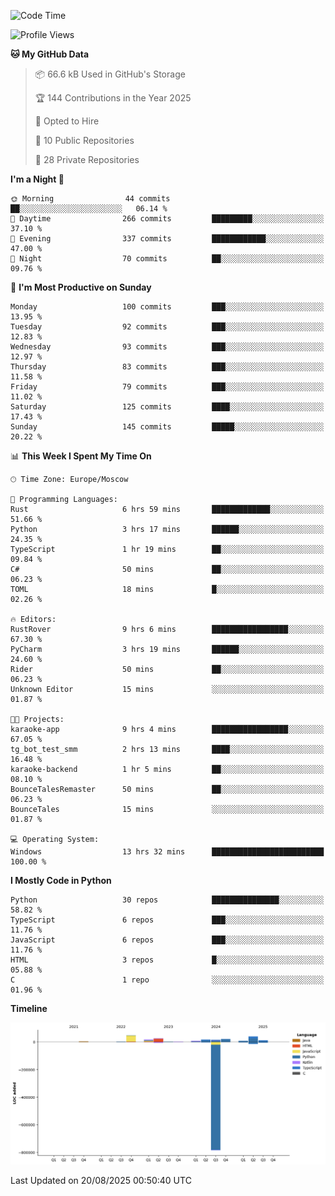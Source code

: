 <!--START_SECTION:waka-->
![Code Time](http://img.shields.io/badge/Code%20Time-796%20hrs%203%20mins-blue)

![Profile Views](http://img.shields.io/badge/Profile%20Views-0-blue)

**🐱 My GitHub Data** 

> 📦 66.6 kB Used in GitHub's Storage 
 > 
> 🏆 144 Contributions in the Year 2025
 > 
> 💼 Opted to Hire
 > 
> 📜 10 Public Repositories 
 > 
> 🔑 28 Private Repositories 
 > 
**I'm a Night 🦉** 

```text
🌞 Morning                44 commits          ██░░░░░░░░░░░░░░░░░░░░░░░   06.14 % 
🌆 Daytime                266 commits         █████████░░░░░░░░░░░░░░░░   37.10 % 
🌃 Evening                337 commits         ████████████░░░░░░░░░░░░░   47.00 % 
🌙 Night                  70 commits          ██░░░░░░░░░░░░░░░░░░░░░░░   09.76 % 
```
📅 **I'm Most Productive on Sunday** 

```text
Monday                   100 commits         ███░░░░░░░░░░░░░░░░░░░░░░   13.95 % 
Tuesday                  92 commits          ███░░░░░░░░░░░░░░░░░░░░░░   12.83 % 
Wednesday                93 commits          ███░░░░░░░░░░░░░░░░░░░░░░   12.97 % 
Thursday                 83 commits          ███░░░░░░░░░░░░░░░░░░░░░░   11.58 % 
Friday                   79 commits          ███░░░░░░░░░░░░░░░░░░░░░░   11.02 % 
Saturday                 125 commits         ████░░░░░░░░░░░░░░░░░░░░░   17.43 % 
Sunday                   145 commits         █████░░░░░░░░░░░░░░░░░░░░   20.22 % 
```


📊 **This Week I Spent My Time On** 

```text
🕑︎ Time Zone: Europe/Moscow

💬 Programming Languages: 
Rust                     6 hrs 59 mins       █████████████░░░░░░░░░░░░   51.66 % 
Python                   3 hrs 17 mins       ██████░░░░░░░░░░░░░░░░░░░   24.35 % 
TypeScript               1 hr 19 mins        ██░░░░░░░░░░░░░░░░░░░░░░░   09.84 % 
C#                       50 mins             ██░░░░░░░░░░░░░░░░░░░░░░░   06.23 % 
TOML                     18 mins             █░░░░░░░░░░░░░░░░░░░░░░░░   02.26 % 

🔥 Editors: 
RustRover                9 hrs 6 mins        █████████████████░░░░░░░░   67.30 % 
PyCharm                  3 hrs 19 mins       ██████░░░░░░░░░░░░░░░░░░░   24.60 % 
Rider                    50 mins             ██░░░░░░░░░░░░░░░░░░░░░░░   06.23 % 
Unknown Editor           15 mins             ░░░░░░░░░░░░░░░░░░░░░░░░░   01.87 % 

🐱‍💻 Projects: 
karaoke-app              9 hrs 4 mins        █████████████████░░░░░░░░   67.05 % 
tg_bot_test_smm          2 hrs 13 mins       ████░░░░░░░░░░░░░░░░░░░░░   16.48 % 
karaoke-backend          1 hr 5 mins         ██░░░░░░░░░░░░░░░░░░░░░░░   08.10 % 
BounceTalesRemaster      50 mins             ██░░░░░░░░░░░░░░░░░░░░░░░   06.23 % 
BounceTales              15 mins             ░░░░░░░░░░░░░░░░░░░░░░░░░   01.87 % 

💻 Operating System: 
Windows                  13 hrs 32 mins      █████████████████████████   100.00 % 
```

**I Mostly Code in Python** 

```text
Python                   30 repos            ███████████████░░░░░░░░░░   58.82 % 
TypeScript               6 repos             ███░░░░░░░░░░░░░░░░░░░░░░   11.76 % 
JavaScript               6 repos             ███░░░░░░░░░░░░░░░░░░░░░░   11.76 % 
HTML                     3 repos             █░░░░░░░░░░░░░░░░░░░░░░░░   05.88 % 
C                        1 repo              ░░░░░░░░░░░░░░░░░░░░░░░░░   01.96 % 
```



**Timeline**

![Lines of Code chart](https://raw.githubusercontent.com/adlemx/adlemx/main/assets/bar_graph.png)


 Last Updated on 20/08/2025 00:50:40 UTC
<!--END_SECTION:waka-->
